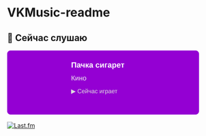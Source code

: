# VKMusic-readme

## 🎵 Сейчас слушаю

<img src="https://raw.githubusercontent.com/IsNotAcceptable/VKMusic-readme/cover-test/assets/lastfm_widget.svg?t=1749831225" width="450" alt="Last.fm Widget">
 
[![Last.fm](https://img.shields.io/badge/Last.fm-Профиль-d51007?logo=lastfm)](https://www.last.fm/user/ME4TAs)
